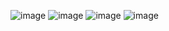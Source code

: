 ![image](https://github.com/user-attachments/assets/bcf14953-2755-4d7d-a351-a7ccd926007a)
![image](https://github.com/user-attachments/assets/b602c87c-9857-4e04-84a1-38f17a265989)
![image](https://github.com/user-attachments/assets/b4dacc27-24f8-4953-bac4-e3222a367cc0)
![image](https://github.com/user-attachments/assets/48d6ead7-5309-4a4e-9a88-a1e2ba066e4e)
